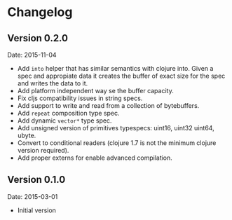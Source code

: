 # Changelog #

## Version 0.2.0 ##

Date: 2015-11-04

- Add `into` helper that has similar semantics with clojure into. Given a spec and
  appropiate data it creates the buffer of exact size for the spec and writes the
  data to it.
- Add platform independent way se the buffer capacity.
- Fix cljs compatibility issues in string specs.
- Add support to write and read from a collection of bytebuffers.
- Add `repeat` composition type spec.
- Add dynamic `vector*` type spec.
- Add unsigned version of primitives typespecs: uint16, uint32 uint64, ubyte.
- Convert to conditional readers (clojure 1.7 is not the minimum clojure
  version required).
- Add proper externs for enable advanced compilation.


## Version 0.1.0 ##

Date: 2015-03-01

- Initial version
